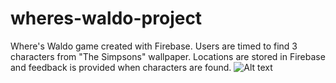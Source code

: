# wheres-waldo-project
Where's Waldo game created with Firebase. Users are timed to find 3 characters from "The Simpsons" wallpaper. Locations are stored in Firebase and feedback is provided when characters are found.
![Alt text](https://github.com/Taaaaab/personal-portfolio/blob/main/photos/wheres-waldo.png?raw=true "Screenshot")
